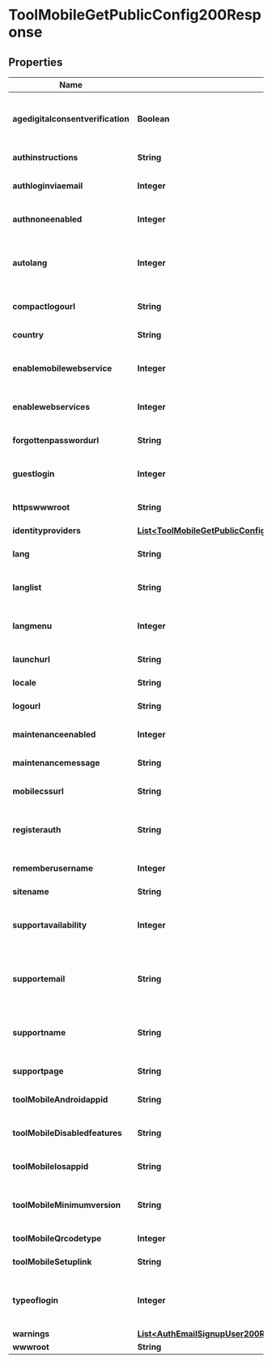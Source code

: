 

# ToolMobileGetPublicConfig200Response


## Properties

| Name | Type | Description | Notes |
|------------ | ------------- | ------------- | -------------|
|**agedigitalconsentverification** | **Boolean** | Whether age digital consent verification                     is enabled. |  [optional] |
|**authinstructions** | **String** | Authentication instructions. |  |
|**authloginviaemail** | **Integer** | Whether log in via email is enabled. |  |
|**authnoneenabled** | **Integer** | Whether auth none is enabled. |  |
|**autolang** | **Integer** | Whether to detect default language                     from browser setting. |  [optional] |
|**compactlogourl** | **String** | The site compact logo URL |  [optional] |
|**country** | **String** | Default site country |  [optional] |
|**enablemobilewebservice** | **Integer** | Whether the Mobile service is enabled. |  |
|**enablewebservices** | **Integer** | Whether Web Services are enabled. |  |
|**forgottenpasswordurl** | **String** | Forgotten password URL. |  |
|**guestlogin** | **Integer** | Whether guest login is enabled. |  |
|**httpswwwroot** | **String** | Site https URL (if httpslogin is enabled). |  |
|**identityproviders** | [**List&lt;ToolMobileGetPublicConfig200ResponseIdentityprovidersInner&gt;**](ToolMobileGetPublicConfig200ResponseIdentityprovidersInner.md) |  |  [optional] |
|**lang** | **String** | Default language for the site. |  [optional] |
|**langlist** | **String** | Languages on language menu. |  [optional] |
|**langmenu** | **Integer** | Whether the language menu should be displayed. |  [optional] |
|**launchurl** | **String** | SSO login launch URL. |  [optional] |
|**locale** | **String** | Sitewide locale. |  [optional] |
|**logourl** | **String** | The site logo URL |  [optional] |
|**maintenanceenabled** | **Integer** | Whether site maintenance is enabled. |  |
|**maintenancemessage** | **String** | Maintenance message. |  |
|**mobilecssurl** | **String** | Mobile custom CSS theme |  [optional] |
|**registerauth** | **String** | Authentication method for user registration. |  |
|**rememberusername** | **Integer** | Values: 0 for No, 1 for Yes, 2 for optional. |  |
|**sitename** | **String** | Site name. |  |
|**supportavailability** | **Integer** | Determines who has access to contact site support. |  [optional] |
|**supportemail** | **String** | Site support contact email                     (only if age verification is enabled). |  [optional] |
|**supportname** | **String** | Site support contact name                     (only if age verification is enabled). |  [optional] |
|**supportpage** | **String** | Site support page link. |  [optional] |
|**toolMobileAndroidappid** | **String** | Android app&#39;s unique identifier. |  [optional] |
|**toolMobileDisabledfeatures** | **String** | Disabled features in the app |  [optional] |
|**toolMobileIosappid** | **String** | iOS app&#39;s unique identifier. |  [optional] |
|**toolMobileMinimumversion** | **String** | Minimum required version to access. |  [optional] |
|**toolMobileQrcodetype** | **Integer** | QR login configuration. |  [optional] |
|**toolMobileSetuplink** | **String** | App download page. |  [optional] |
|**typeoflogin** | **Integer** | The type of login. 1 for app, 2 for browser, 3 for embedded. |  |
|**warnings** | [**List&lt;AuthEmailSignupUser200ResponseWarningsInner&gt;**](AuthEmailSignupUser200ResponseWarningsInner.md) |  |  [optional] |
|**wwwroot** | **String** | Site URL. |  |



